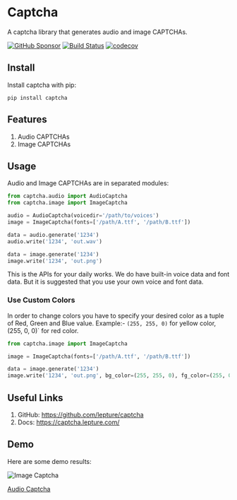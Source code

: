 # Captcha

A captcha library that generates audio and image CAPTCHAs.


[![GitHub Sponsor](https://badgen.net/badge/support/captcha/blue?icon=github)](https://github.com/sponsors/lepture)
[![Build Status](https://github.com/lepture/captcha/actions/workflows/test.yml/badge.svg?branch=master)](https://github.com/lepture/captcha/actions/workflows/test.yml)
[![codecov](https://codecov.io/gh/lepture/captcha/branch/master/graph/badge.svg?token=xLjcXGMaeo)](https://codecov.io/gh/lepture/captcha)

## Install

Install captcha with pip:

```
pip install captcha
```

## Features

1. Audio CAPTCHAs
2. Image CAPTCHAs

## Usage

Audio and Image CAPTCHAs are in separated modules:

```python
from captcha.audio import AudioCaptcha
from captcha.image import ImageCaptcha

audio = AudioCaptcha(voicedir='/path/to/voices')
image = ImageCaptcha(fonts=['/path/A.ttf', '/path/B.ttf'])

data = audio.generate('1234')
audio.write('1234', 'out.wav')

data = image.generate('1234')
image.write('1234', 'out.png')
```

This is the APIs for your daily works. We do have built-in voice data and font
data. But it is suggested that you use your own voice and font data.

### Use Custom Colors

In order to change colors you have to specify your desired color as a tuple of Red, Green and Blue value.
Example:- `(255, 255, 0)` for yellow color, (255, 0, 0)` for red color.

```python
from captcha.image import ImageCaptcha

image = ImageCaptcha(fonts=['/path/A.ttf', '/path/B.ttf'])

data = image.generate('1234')
image.write('1234', 'out.png', bg_color=(255, 255, 0), fg_color=(255, 0, 0)) # red text in yellow background
```


## Useful Links

1. GitHub: https://github.com/lepture/captcha
2. Docs: https://captcha.lepture.com/

## Demo

Here are some demo results:

![Image Captcha](https://github.com/lepture/captcha/releases/download/v0.5.0/demo.png)

[Audio Captcha](https://github.com/lepture/captcha/releases/download/v0.5.0/demo.wav)
